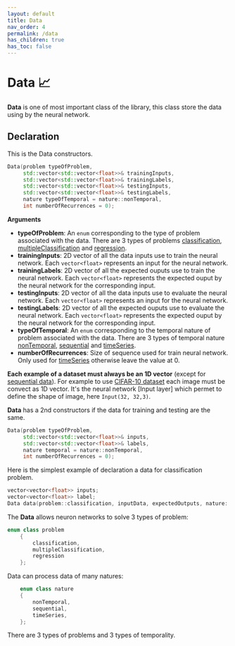 ```yaml
---
layout: default
title: Data
nav_order: 4
permalink: /data
has_children: true
has_toc: false
---
```

# Data &#128200;
**Data** is one of most important class of the library, this class store the data using by the neural network.

## Declaration
This is the Data constructors.
```cpp
Data(problem typeOfProblem,
     std::vector<std::vector<float>>& trainingInputs,
     std::vector<std::vector<float>>& trainingLabels,
     std::vector<std::vector<float>>& testingInputs,
     std::vector<std::vector<float>>& testingLabels,
     nature typeOfTemporal = nature::nonTemporal,
     int numberOfRecurrences = 0);
```
**Arguments**
* **typeOfProblem**: An `enum` corresponding to the type of problem associated with the data. There are 3 types of problems [classification]({{site.baseurl}}/data/classification.html), [multipleClassification]({{site.baseurl}}/data/multiple_classification.html) and [regression]({{site.baseurl}}/data/regression.html).
 * **trainingInputs**: 2D vector of all the data inputs use to train the neural network. Each `vector<float>` represents an input for the neural network. 
 * **trainingLabels**: 2D vector of all the expected ouputs use to train the neural network. Each `vector<float>` represents the expected ouput by the neural network for the corresponding input.
 * **testingInputs**: 2D vector of all the data inputs use to evaluate the neural network. Each `vector<float>` represents an input for the neural network.
 * **testingLabels**: 2D vector of all the expected ouputs use to evaluate the neural network. Each `vector<float>` represents the expected ouput by the neural network for the corresponding input.
 * **typeOfTemporal**: An `enum` corresponding to the temporal nature of problem associated with the data. There are 3 types of temporal nature [nonTemporal]({{site.baseurl}}/data/non_temporal.html), [sequential]({{site.baseurl}}/data/sequential.html) and [timeSeries]({{site.baseurl}}/data/time_series.html).
 * **numberOfRecurrences**: Size of sequence used for train neural network. Only used for [timeSeries]({{site.baseurl}}/data/time_series.html) otherwise leave the value at 0.

**Each example of a  dataset must always be an 1D vector** (except for [sequential data]({{site.baseurl}}/data/sequential.html)). For example to use [CIFAR-10 dataset]({{site.baseurl}}/examples/CIFAR-10.html) each image must be convect as 1D vector. It's the neural network [Input layer] which permet to define the shape of image, here `Input(32, 32,3)`.

**Data** has a 2nd constructors if the data for training and testing are the same.
```cpp
Data(problem typeOfProblem,
     std::vector<std::vector<float>>& inputs,
     std::vector<std::vector<float>>& labels,
     nature temporal = nature::nonTemporal,
     int numberOfRecurrences = 0);
```

Here is the simplest example of declaration a data for classification problem. 
```cpp
vector<vector<float>> inputs;
vector<vector<float>> label;
Data data(problem::classification, inputData, expectedOutputs, nature::nonTemporal);
```

The **Data** allows neuron networks to solve 3 types of problem:
```cpp
enum class problem
    {
        classification,
        multipleClassification,
        regression
    };
```

Data can process data of many natures:
```cpp
    enum class nature
    {
        nonTemporal,
        sequential,
        timeSeries,
    };
```
There are 3 types of problems and 3 types of temporality.